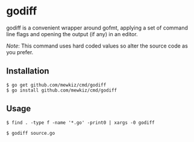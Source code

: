 godiff
======

godiff is a convenient wrapper around gofmt, applying a set of command line
flags and opening the output (if any) in an editor.

*Note*: This command uses hard coded values so alter the source code as you
prefer.

Installation
------------

    $ go get github.com/mewkiz/cmd/godiff
    $ go install github.com/mewkiz/cmd/godiff

Usage
-----

    $ find . -type f -name '*.go' -print0 | xargs -0 godiff

    $ godiff source.go
